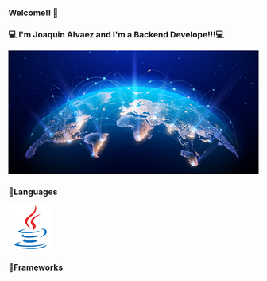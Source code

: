 ### Welcome!! 👋
### 💻 I'm Joaquin Alvaez and I'm a Backend Develope!!!💻

<img src="/images/Global.png" class="img-fluid" >

<h3>🚩Languages</h3>

<img src="/images/java.png" class="img-fluid" >

<h3>📌Frameworks</h3>

<!--
**Joako07/Joako07** is a ✨ _special_ ✨ repository because its `README.md` (this file) appears on your GitHub profile.

Here are some ideas to get you started:

- 🔭 I’m currently working on ...
- 🌱 I’m currently learning ...
- 👯 I’m looking to collaborate on ...
- 🤔 I’m looking for help with ...
- 💬 Ask me about ...
- 📫 How to reach me: ...
- 😄 Pronouns: ...
- ⚡ Fun fact: ...
-->
